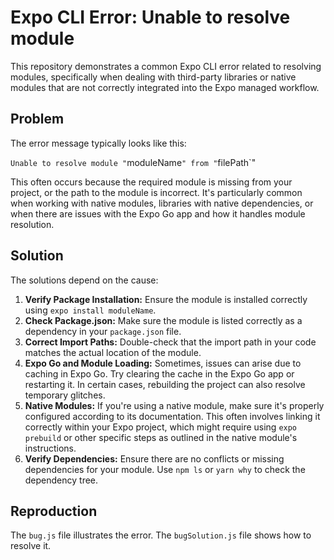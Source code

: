 # Expo CLI Error: Unable to resolve module

This repository demonstrates a common Expo CLI error related to resolving modules, specifically when dealing with third-party libraries or native modules that are not correctly integrated into the Expo managed workflow.

## Problem

The error message typically looks like this:

`Unable to resolve module "`moduleName`" from "`filePath`"

This often occurs because the required module is missing from your project, or the path to the module is incorrect.  It's particularly common when working with native modules, libraries with native dependencies, or when there are issues with the Expo Go app and how it handles module resolution.

## Solution

The solutions depend on the cause:

1. **Verify Package Installation:** Ensure the module is installed correctly using `expo install moduleName`. 
2. **Check Package.json:** Make sure the module is listed correctly as a dependency in your `package.json` file.
3. **Correct Import Paths:** Double-check that the import path in your code matches the actual location of the module. 
4. **Expo Go and Module Loading:** Sometimes, issues can arise due to caching in Expo Go.  Try clearing the cache in the Expo Go app or restarting it. In certain cases, rebuilding the project can also resolve temporary glitches.
5. **Native Modules:** If you're using a native module, make sure it's properly configured according to its documentation. This often involves linking it correctly within your Expo project, which might require using `expo prebuild` or other specific steps as outlined in the native module's instructions.  
6. **Verify Dependencies:** Ensure there are no conflicts or missing dependencies for your module.  Use `npm ls` or `yarn why` to check the dependency tree.

## Reproduction

The `bug.js` file illustrates the error.  The `bugSolution.js` file shows how to resolve it.